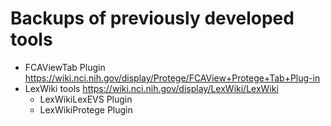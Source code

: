 # Backups of previously developed tools
* FCAViewTab Plugin https://wiki.nci.nih.gov/display/Protege/FCAView+Protege+Tab+Plug-in
* LexWiki tools https://wiki.nci.nih.gov/display/LexWiki/LexWiki
  * LexWikiLexEVS Plugin 
  * LexWikiProtege Plugin 
